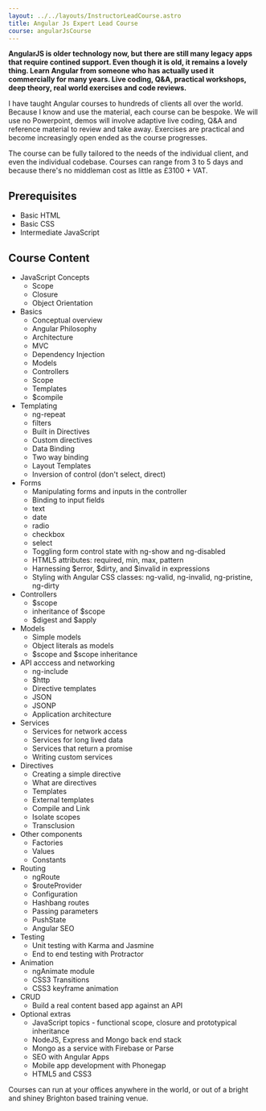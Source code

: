 ```yaml
---
layout: ../../layouts/InstructorLeadCourse.astro
title: Angular Js Expert Lead Course
course: angularJsCourse
---
```


**AngularJS is older technology now, but there are still many legacy apps that require contined support. Even though it is old, it remains a lovely thing. Learn Angular from someone who has actually used it commercially for many years. Live coding, Q&A, practical workshops, deep theory, real world exercises and code reviews.**

I have taught Angular courses to hundreds of clients all over the world. Because I know and use the material, each course can be bespoke. We will use no Powerpoint, demos will involve adaptive live coding, Q&A and reference material to review and take away. Exercises are practical and become increasingly open ended as the course progresses.

The course can be fully tailored to the needs of the individual client, and even the individual codebase. Courses can range from 3 to 5 days and because there's no middleman cost as little as £3100 + VAT.

## Prerequisites

- Basic HTML
- Basic CSS
- Intermediate JavaScript

## Course Content

- JavaScript Concepts
  - Scope
  - Closure
  - Object Orientation
- Basics
  - Conceptual overview
  - Angular Philosophy
  - Architecture
  - MVC
  - Dependency Injection
  - Models
  - Controllers
  - Scope
  - Templates
  - $compile
- Templating
  - ng-repeat
  - filters
  - Built in Directives
  - Custom directives
  - Data Binding
  - Two way binding
  - Layout Templates
  - Inversion of control (don't select, direct)
- Forms
  - Manipulating forms and inputs in the controller
  - Binding to input fields
  - text
  - date
  - radio
  - checkbox
  - select
  - Toggling form control state with ng-show and ng-disabled
  - HTML5 attributes: required, min, max, pattern
  - Harnessing $error, $dirty, and $invalid in expressions
  - Styling with Angular CSS classes: ng-valid, ng-invalid, ng-pristine, ng-dirty
- Controllers
  - $scope
  - inheritance of $scope
  - $digest and $apply
- Models
  - Simple models
  - Object literals as models
  - $scope and $scope inheritance
- API acccess and networking
  - ng-include
  - $http
  - Directive templates
  - JSON
  - JSONP
  - Application architecture
- Services
  - Services for network access
  - Services for long lived data
  - Services that return a promise
  - Writing custom services
- Directives
  - Creating a simple directive
  - What are directives
  - Templates
  - External templates
  - Compile and Link
  - Isolate scopes
  - Transclusion
- Other components
  - Factories
  - Values
  - Constants
- Routing
  - ngRoute
  - $routeProvider
  - Configuration
  - Hashbang routes
  - Passing parameters
  - PushState
  - Angular SEO
- Testing
  - Unit testing with Karma and Jasmine
  - End to end testing with Protractor
- Animation
  - ngAnimate module
  - CSS3 Transitions
  - CSS3 keyframe animation
- CRUD
  - Build a real content based app against an API
- Optional extras
  - JavaScript topics - functional scope, closure and prototypical inheritance
  - NodeJS, Express and Mongo back end stack
  - Mongo as a service with Firebase or Parse
  - SEO with Angular Apps
  - Mobile app development with Phonegap
  - HTML5 and CSS3

Courses can run at your offices anywhere in the world, or out of a bright and shiney Brighton based training venue.
